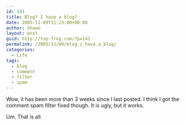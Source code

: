```yaml
---
id: 141
title: Blog? I have a blog?
date: 2005-11-09T11:23:00+00:00
author: Shawn
layout: post
guid: http://top-frog.com/?p=141
permalink: /2005/11/09/blog_i_have_a_blog/
categories:
  - Life
tags:
  - blog
  - comment
  - filter
  - spam
---
```

Wow, it has been more than 3 weeks since I last posted. I think I got the comment spam filter fixed though. It is ugly, but it works.

Um. That is all.